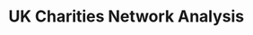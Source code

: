 
<p align="center">
<h1>UK Charities Network Analysis</h1>
</p>

<p align="center>
<img src="https://github.com/PranavBansal04/UK-Charities-Network-Analysis/blob/master/outputs/gif.gif" title="pyvis" height="300">
</p>